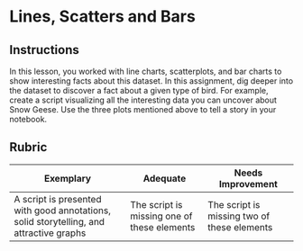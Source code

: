 # Lines, Scatters and Bars

## Instructions

In this lesson, you worked with line charts, scatterplots, and bar charts to show interesting facts about this dataset. In this assignment, dig deeper into the dataset to discover a fact about a given type of bird. For example, create a script visualizing all the interesting data you can uncover about Snow Geese. Use the three plots mentioned above to tell a story in your notebook.

## Rubric

Exemplary | Adequate | Needs Improvement
--- | --- | -- |
A script is presented with good annotations, solid storytelling, and attractive graphs | The script is missing one of these elements | The script is missing two of these elements
